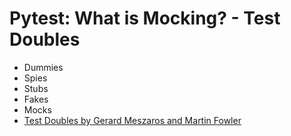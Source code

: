 # Pytest: What is Mocking? - Test Doubles

* Dummies
* Spies
* Stubs
* Fakes
* Mocks
* [Test Doubles by Gerard Meszaros and Martin Fowler](https://martinfowler.com/bliki/TestDouble.html)

